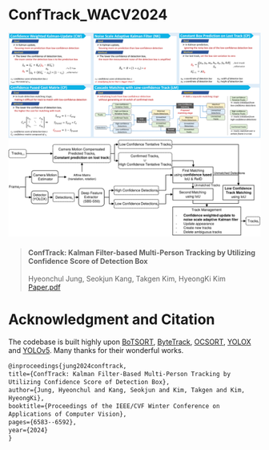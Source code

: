 # ConfTrack_WACV2024

![conftrack_methods](./assets/conftrack_methods.png)
![conftrack_framework](./assets/conftrack_framework.png)

> #### ConfTrack: Kalman Filter-based Multi-Person Tracking by Utilizing Confidence Score of Detection Box  
> Hyeonchul Jung, Seokjun Kang, Takgen Kim, HyeongKi Kim  
> [Paper.pdf](https://openaccess.thecvf.com/content/WACV2024/papers/Jung_ConfTrack_Kalman_Filter-Based_Multi-Person_Tracking_by_Utilizing_Confidence_Score_of_WACV_2024_paper.pdf)

# Acknowledgment and Citation
The codebase is built highly upon [BoTSORT](https://github.com/NirAharon/BoT-SORT), [ByteTrack](https://github.com/ifzhang/ByteTrack), [OCSORT](https://github.com/noahcao/OC_SORT), [YOLOX](https://github.com/Megvii-BaseDetection/YOLOX) and [YOLOv5](https://github.com/ultralytics/yolov5). Many thanks for their wonderful works.

    @inproceedings{jung2024conftrack,
    title={ConfTrack: Kalman Filter-Based Multi-Person Tracking by Utilizing Confidence Score of Detection Box},
    author={Jung, Hyeonchul and Kang, Seokjun and Kim, Takgen and Kim, HyeongKi},
    booktitle={Proceedings of the IEEE/CVF Winter Conference on Applications of Computer Vision},
    pages={6583--6592},
    year={2024}
    }
